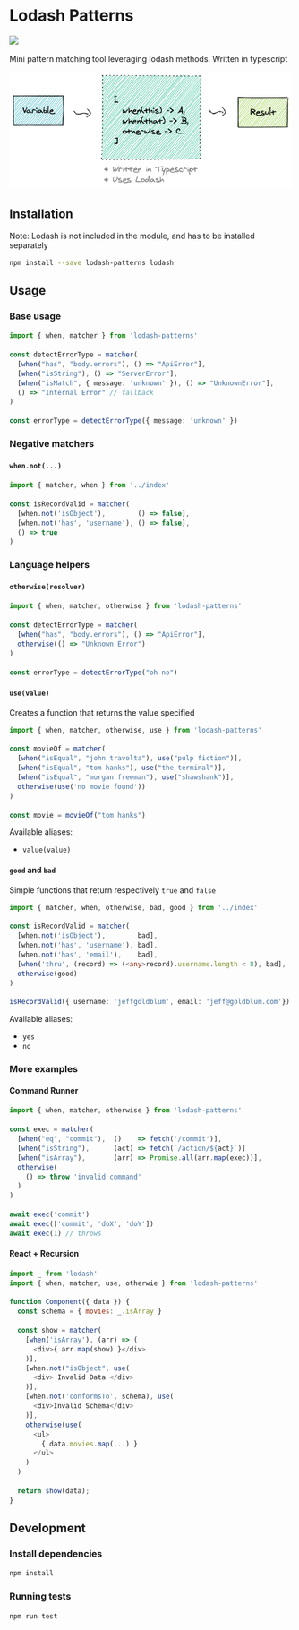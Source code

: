 # Lodash Patterns

![](https://github.com/patrixr/strapi-middleware-cache/workflows/Test%20and%20Publish/badge.svg) 

Mini pattern matching tool leveraging lodash methods. Written in typescript

![](./patterns.png)

## Installation

Note: Lodash is not included in the module, and has to be installed separately

```bash
npm install --save lodash-patterns lodash
```

## Usage

### Base usage

```typescript
import { when, matcher } from 'lodash-patterns'

const detectErrorType = matcher(
  [when("has", "body.errors"), () => "ApiError"],
  [when("isString"), () => "ServerError"],
  [when("isMatch", { message: 'unknown' }), () => "UnknownError"],
  () => "Internal Error" // fallback
)

const errorType = detectErrorType({ message: 'unknown' })
```

### Negative matchers

#### `when.not(...)`

```typescript
import { matcher, when } from '../index'

const isRecordValid = matcher(
  [when.not('isObject'),        () => false],
  [when.not('has', 'username'), () => false],
  () => true
)
```

### Language helpers
#### `otherwise(resolver)`

```typescript
import { when, matcher, otherwise } from 'lodash-patterns'

const detectErrorType = matcher(
  [when("has", "body.errors"), () => "ApiError"],
  otherwise(() => "Unknown Error")
)

const errorType = detectErrorType("oh no")
```

#### `use(value)`

Creates a function that returns the value specified

```typescript
import { when, matcher, otherwise, use } from 'lodash-patterns'

const movieOf = matcher(
  [when("isEqual", "john travolta"), use("pulp fiction")],
  [when("isEqual", "tom hanks"), use("the terminal")],
  [when("isEqual", "morgan freeman"), use("shawshank")],
  otherwise(use('no movie found'))
)

const movie = movieOf("tom hanks")
```

Available aliases:
- `value(value)`

#### `good` and `bad`

Simple functions that return respectively `true` and `false`

```typescript
import { matcher, when, otherwise, bad, good } from '../index'

const isRecordValid = matcher(
  [when.not('isObject'),        bad],
  [when.not('has', 'username'), bad],
  [when.not('has', 'email'),    bad],
  [when('thru', (record) => (<any>record).username.length < 8), bad],
  otherwise(good)
)

isRecordValid({ username: 'jeffgoldblum', email: 'jeff@goldblum.com'}) // true
```

Available aliases:
- `yes`
- `no`


### More examples
#### Command Runner

```typescript
import { when, matcher, otherwise } from 'lodash-patterns'

const exec = matcher(
  [when("eq", "commit"),  ()    => fetch('/commit')],
  [when("isString"),      (act) => fetch(`/action/${act}`)]
  [when("isArray"),       (arr) => Promise.all(arr.map(exec))],
  otherwise(
    () => throw 'invalid command'
  )
)

await exec('commit')
await exec(['commit', 'doX', 'doY'])
await exec(1) // throws
```

#### React + Recursion

```javascript
import _ from 'lodash'
import { when, matcher, use, otherwie } from 'lodash-patterns'

function Component({ data }) {
  const schema = { movies: _.isArray }

  const show = matcher(
    [when('isArray'), (arr) => (
      <div>{ arr.map(show) }</div>
    )],
    [when.not("isObject", use(
      <div> Invalid Data </div>
    )],
    [when.not('conformsTo', schema), use(
      <div>Invalid Schema</div>
    )],
    otherwise(use(
      <ul>
        { data.movies.map(...) }
      </ul>
    )
  )

  return show(data);
}
```
## Development

### Install dependencies

```bash
npm install
```
### Running tests

```bash
npm run test
```

